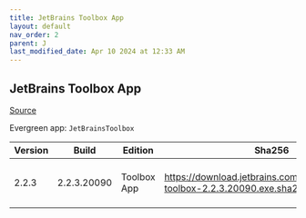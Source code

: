 ```yaml
---
title: JetBrains Toolbox App
layout: default
nav_order: 2
parent: J
last_modified_date: Apr 10 2024 at 12:33 AM
---
```


## JetBrains Toolbox App

[Source](https://www.jetbrains.com/toolbox-app/)

Evergreen app: `JetBrainsToolbox`

| Version | Build       | Edition     | Sha256                                                                          | Date      | Size     | Type | URI                                                                                                                                                  |
| ------- | ----------- | ----------- | ------------------------------------------------------------------------------- | --------- | -------- | ---- | ---------------------------------------------------------------------------------------------------------------------------------------------------- |
| 2.2.3   | 2.2.3.20090 | Toolbox App | https://download.jetbrains.com/toolbox/jetbrains-toolbox-2.2.3.20090.exe.sha256 | 3/13/2024 | 67301824 | exe  | [https://download.jetbrains.com/toolbox/jetbrains-toolbox-2.2.3.20090.exe](https://download.jetbrains.com/toolbox/jetbrains-toolbox-2.2.3.20090.exe) |
